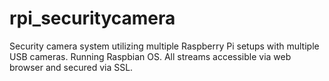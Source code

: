 rpi_securitycamera
==================

Security camera system utilizing multiple Raspberry Pi setups with multiple USB cameras. Running Raspbian OS. All streams accessible via web browser and secured via SSL.
